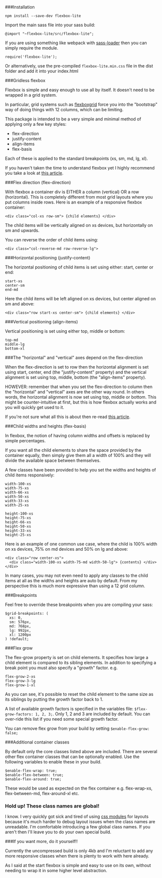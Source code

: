###Installation

```
npm install --save-dev flexbox-lite
```

Import the main sass file into your sass build:

```
@import "~flexbox-lite/src/flexbox-lite";
```

If you are using something like webpack with [sass-loader](https://github.com/jtangelder/sass-loader) then you can simply require the module.

```
require('flexbox-lite');
```

Or alternatively, use the pre-compiled `flexbox-lite.min.css` file in the dist folder and add it into your index.html

###Gridless flexbox

Flexbox is simple and easy enough to use all by itself. It doesn't need to be wrapped in a grid system.

In particular, grid systems such as [flexboxgrid](http://flexboxgrid.com/) force you into the "bootstrap" way of doing things with 12 columns, which can be limiting.

This package is intended to be a very simple and minimal method of applying only a few key styles: 

- flex-direction 
- justify-content 
- align-items 
- flex-basis

Each of these is applied to the standard breakpoints (xs, sm, md, lg, xl).

If you haven't taken the time to understand flexbox yet I highly recommend you take a look at [this article](https://scotch.io/tutorials/a-visual-guide-to-css3-flexbox-properties#flex). 

###Flex direction (flex-direction)

With flexbox a container div is EITHER a column (vertical) OR a row (horizontal). This is completely different from most grid layouts where you put columns inside rows. Here is an example of a responsive flexbox container:

```
<div class="col-xs row-sm"> {child elements} </div>
```

The child items will be vertically aligned on xs devices, but horizontally on sm and upwards.

You can reverse the order of child items using:

```
<div class="col-reverse-md row-reverse-lg">
```

###Horizontal positioning (justify-content)

The horizontal positioning of child items is set using either: start, center or end:

```
start-xs
center-sm
end-md
```

Here the child items will be left aligned on xs devices, but center aligned on sm and above:

```
<div class="row start-xs center-sm"> {child elements} </div>
```

###Vertical positioning (align-items)

Vertical positioning is set using either top, middle or bottom:

```
top-md
middle-lg
bottom-xl
```

###The "horizontal" and "vertical" axes depend on the flex-direction

When the flex-direction is set to row then the horizontal alignment is set using start, center, end (the "justify-content" property) and the vertical alignment is set using top, middle, bottom (the "align-items" property).

HOWEVER: remember that when you set the flex-direction to column then the "horizontal" and "vertical" axes are the other way round. In others words, the horizontal alignment is now set using top, middle or bottom. This might be counter-intuitive at first, but this is how flexbox actually works and you will quickly get used to it.

If you're not sure what all this is about then re-read [this article](https://scotch.io/tutorials/a-visual-guide-to-css3-flexbox-properties#flex).

###Child widths and heights (flex-basis)

In flexbox, the notion of having column widths and offsets is replaced by simple percentages.

If you want all the child elements to share the space provided by the container equally, then simply give them all a width of 100% and they will divide the available space between themselves.

A few classes have been provided to help you set the widths and heights of child items responsively:

```
width-100-xs
width-75-xs
width-66-xs
width-50-xs
width-33-xs
width-25-xs

height-100-xs
height-75-xs
height-66-xs
height-50-xs
height-33-xs
height-25-xs
```

Here is an example of one common use case, where the child is 100% width on xs devices, 75% on md devices and 50% on lg and above:

```
<div class="row center-xs">
  <div class="width-100-xs width-75-md width-50-lg"> {contents} </div>
</div>
```

In many cases, you may not even need to apply any classes to the child items at all as the widths and heights are auto by default. From my perspective this is much more expressive than using a 12 grid column.

###Breakpoints

Feel free to override these breakpoints when you are compiling your sass:

```
$grid-breakpoints: (
  xs: 0,
  sm: 576px,
  md: 768px,
  lg: 992px,
  xl: 1200px
) !default;

```

###Flex grow

The flex-grow property is set on child elements. It specifies how large a child element is compared to its sibling elements. In addition to specifying a break point you must also specify a "growth" factor. e.g. 

```
flex-grow-2-xs
flex-grow-3-lg
flex-grow-1-xl
```

As you can see, it's possible to reset the child element to the same size as its siblings by putting the growth factor back to 1.

A list of available growth factors is specified in the variables file: `$flex-grow-factors: 1, 2, 3;`. Only 1, 2 and 3 are included by default. You can over-ride this list if you need some special growth factor.

You can remove flex grow from your build by setting `$enable-flex-grow: false;`


###Additional container classes

By default only the core classes listed above are included. There are several other flex container classes that can be optionally enabled. Use the following variables to enable these in your build.

```
$enable-flex-wrap: true;
$enable-flex-between: true;
$enable-flex-around: true;
```

These would be used as expected on the flex container e.g. flex-wrap-xs, flex-between-md, flex-around-xl etc.


### Hold up! These class names are global!

I know. I very quickly got sick and tired of using [css modules](https://github.com/css-modules/css-modules) for layouts because it's much harder to debug layout issues when the class names are unreadable. I'm comfortable introducing a few global class names. If you aren't then I'll leave you to do your own special build.

###If you want more, do it yourself!!
 
Currently the uncompressed build is only 4kb and I'm reluctant to add any more responsive classes when there is plenty to work with here already. 

As I said at the start flexbox is simple and easy to use on its own, without needing to wrap it in some higher level abstraction.
